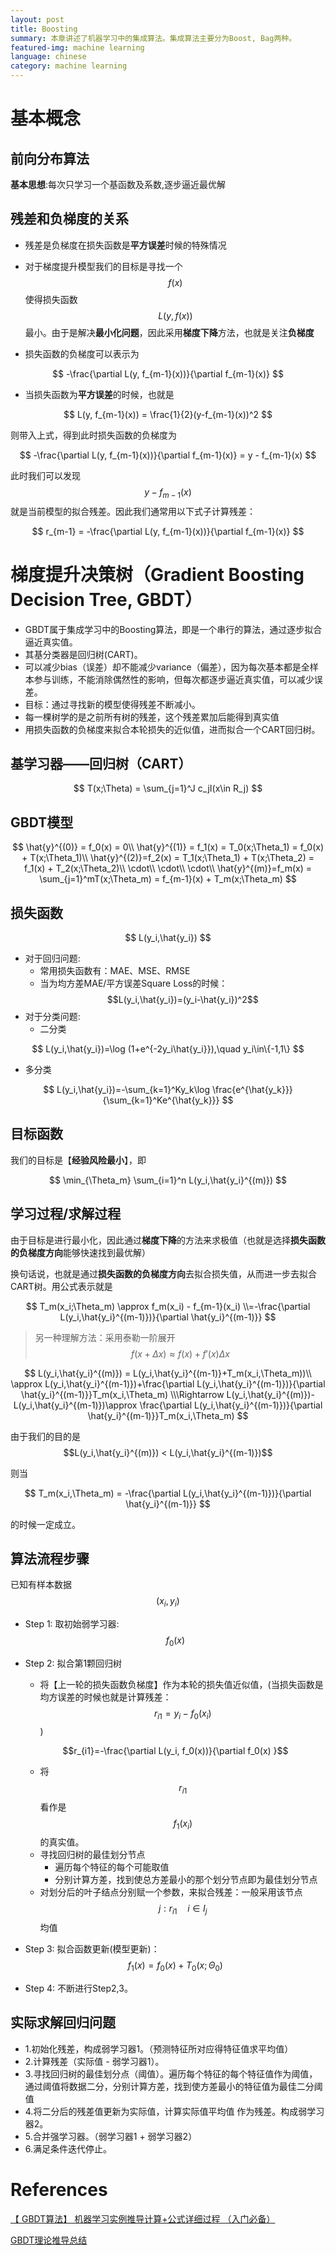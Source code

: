 ```yaml
---
layout: post
title: Boosting
summary: 本章讲述了机器学习中的集成算法。集成算法主要分为Boost, Bag两种。
featured-img: machine learning
language: chinese 
category: machine learning
---
```


# 基本概念
## 前向分布算法
**基本思想**:每次只学习一个基函数及系数,逐步逼近最优解
## 残差和负梯度的关系
- 残差是负梯度在损失函数是**平方误差**时候的特殊情况

- 对于梯度提升模型我们的目标是寻找一个$$f(x)$$使得损失函数$$L(y,f(x))$$最小。由于是解决**最小化问题**，因此采用**梯度下降**方法，也就是关注**负梯度**

- 损失函数的负梯度可以表示为

$$
-\frac{\partial L(y, f_{m-1}(x))}{\partial f_{m-1}(x)}
$$

- 当损失函数为**平方误差**的时候，也就是

$$
L(y, f_{m-1}(x)) = \frac{1}{2}(y-f_{m-1}(x))^2
$$

则带入上式，得到此时损失函数的负梯度为

$$
-\frac{\partial L(y, f_{m-1}(x))}{\partial f_{m-1}(x)} = y - f_{m-1}(x)
$$

此时我们可以发现$$y - f_{m-1}(x)$$就是当前模型的拟合残差。因此我们通常用以下式子计算残差：

$$
r_{m-1} = -\frac{\partial L(y, f_{m-1}(x))}{\partial f_{m-1}(x)} 
$$

# 梯度提升决策树（Gradient Boosting Decision Tree, GBDT）

- GBDT属于集成学习中的Boosting算法，即是一个串行的算法，通过逐步拟合逼近真实值。
- 其基分类器是回归树(CART)。
- 可以减少bias（误差）却不能减少variance（偏差），因为每次基本都是全样本参与训练，不能消除偶然性的影响，但每次都逐步逼近真实值，可以减少误差。
- 目标：通过寻找新的模型使得残差不断减小。
- 每一棵树学的是之前所有树的残差，这个残差累加后能得到真实值
- 用损失函数的负梯度来拟合本轮损失的近似值，进而拟合一个CART回归树。
## 基学习器——回归树（CART）

$$
T(x;\Theta) = \sum_{j=1}^J c_jI(x\in R_j)
$$

## GBDT模型

$$
\hat{y}^{(0)} = f_0(x) = 0\\
\hat{y}^{(1)} = f_1(x) = T_0(x;\Theta_1) = f_0(x) + T(x;\Theta_1)\\
\hat{y}^{(2)}=f_2(x) = T_1(x;\Theta_1) + T(x;\Theta_2) = f_1(x) + T_2(x;\Theta_2)\\
\cdot\\
\cdot\\
\cdot\\
\hat{y}^{(m)}=f_m(x) = \sum_{j=1}^mT(x;\Theta_m) = f_{m-1}(x) + T_m(x;\Theta_m)
$$

## 损失函数

$$
L(y_i,\hat{y_i})
$$

- 对于回归问题:
    - 常用损失函数有：MAE、MSE、RMSE
    - 当为均方差MAE/平方误差Square Loss的时候： $$L(y_i,\hat{y_i})=(y_i-\hat{y_i})^2$$
- 对于分类问题:
    - 二分类

$$
L(y_i,\hat{y_i})=\log (1+e^{-2y_i\hat{y_i}}),\quad y_i\in\{-1,1\}
$$

- 多分类

$$
L(y_i,\hat{y_i})=-\sum_{k=1}^Ky_k\log \frac{e^{\hat{y_k}}}{\sum_{k=1}^Ke^{\hat{y_k}}}
$$

## 目标函数

我们的目标是【**经验风险最小**】，即

$$
\min_{\Theta_m} \sum_{i=1}^n L(y_i,\hat{y_i}^{(m)})
$$

## 学习过程/求解过程
由于目标是进行最小化，因此通过**梯度下降**的方法来求极值（也就是选择**损失函数的负梯度方向**能够快速找到最优解）

换句话说，也就是通过**损失函数的负梯度方向**去拟合损失值，从而进一步去拟合CART树。用公式表示就是

$$
T_m(x_i;\Theta_m) \approx f_m(x_i) - f_{m-1}(x_i) \\=-\frac{\partial L(y_i,\hat{y_i}^{(m-1)})}{\partial \hat{y_i}^{(m-1)}}
$$

> 另一种理解方法：采用泰勒一阶展开$$f(x+\Delta x) \approx f(x) + f'(x)\Delta x$$

$$
L(y_i,\hat{y_i}^{(m)}) = L(y_i,\hat{y_i}^{(m-1)}+T_m(x_i,\Theta_m))\\
\approx L(y_i,\hat{y_i}^{(m-1)})+\frac{\partial L(y_i,\hat{y_i}^{(m-1)})}{\partial \hat{y_i}^{(m-1)}}T_m(x_i,\Theta_m)
\\\Rightarrow L(y_i,\hat{y_i}^{(m)})-L(y_i,\hat{y_i}^{(m-1)})\approx \frac{\partial L(y_i,\hat{y_i}^{(m-1)})}{\partial \hat{y_i}^{(m-1)}}T_m(x_i,\Theta_m)
$$

由于我们的目的是$$L(y_i,\hat{y_i}^{(m)}) < L(y_i,\hat{y_i}^{(m-1)})$$

则当

$$
T_m(x_i,\Theta_m) = -\frac{\partial L(y_i,\hat{y_i}^{(m-1)})}{\partial \hat{y_i}^{(m-1)}}
$$

的时候一定成立。

## 算法流程步骤
已知有样本数据$${(x_i,y_i)}$$
- Step 1: 取初始弱学习器:$$f_0(x)$$
- Step 2: 拟合第1颗回归树
    - 将【上一轮的损失函数负梯度】作为本轮的损失值近似值，(当损失函数是均方误差的时候也就是计算残差：$$r_{i1}=y_i-f_0(x_i)$$)

    $$r_{i1}=-\frac{\partial L(y_i, f_0(x))}{\partial  f_0(x) }$$

    - 将$$r_{i1}$$看作是$$f_1(x_i)$$的真实值。
    - 寻找回归树的最佳划分节点
        - 遍历每个特征的每个可能取值
        - 分别计算方差，找到使总方差最小的那个划分节点即为最佳划分节点
    - 对划分后的叶子结点分别赋一个参数，来拟合残差：一般采用该节点$$j: r_{i1}\quad i\in I_j$$均值

- Step 3: 拟合函数更新(模型更新)：$$f_1(x) = f_0(x) + T_0(x;\Theta_0)$$
- Step 4: 不断进行Step2,3。

## 实际求解回归问题
- 1.初始化残差，构成弱学习器1。（预测特征所对应得特征值求平均值）
- 2.计算残差（实际值 - 弱学习器1）。
- 3.寻找回归树的最佳划分点（阈值）。遍历每个特征的每个特征值作为阈值，通过阈值将数据二分，分别计算方差，找到使方差最小的特征值为最佳二分阈值
- 4.将二分后的残差值更新为实际值，计算实际值平均值 作为残差。构成弱学习器2。
- 5.合并强学习器。（弱学习器1 + 弱学习器2）
- 6.满足条件迭代停止。

# References

[【 GBDT算法】 机器学习实例推导计算+公式详细过程 （入门必备）](https://blog.csdn.net/weixin_41194171/article/details/85042720)

[GBDT理论推导总结](https://zhuanlan.zhihu.com/p/456801055)